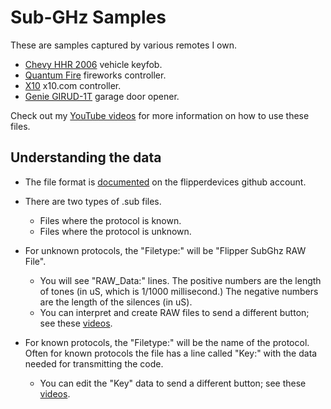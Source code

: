 # Sub-GHz Samples
These are samples captured by various remotes I own.
- [Chevy HHR 2006](./chevy-hhr-2006/README.md) vehicle keyfob.
- [Quantum Fire](./quantum-fire/README.md) fireworks controller.
- [X10](./x10/README.md) x10.com controller.
- [Genie GIRUD-1T](./genie-girud-1t/README.md) garage door opener.

Check out my [YouTube videos](../../youtube/README.md#sub-ghz) for more information on how to use these files.


## Understanding the data
- The file format is [documented](https://flipperdevices.github.io/flipperzero-firmware/md_docs_file_formats__sub_ghz_file_formats.html) on the flipperdevices github account.

- There are two types of .sub files.
  - Files where the protocol is known.
  - Files where the protocol is unknown.

- For unknown protocols, the "Filetype:" will be "Flipper SubGhz RAW File".
  - You will see "RAW_Data:" lines.  The positive numbers are the length of tones (in uS, which is 1/1000 millisecond.)  The negative numbers are the length of the silences (in uS).
  - You can interpret and create RAW files to send a different button; see these [videos](../../youtube/README.md#sub-ghz--hacking-sub-ghz-devices-read-raw).

- For known protocols, the "Filetype:" will be the name of the protocol.  Often for known protocols the file has a line called "Key:" with the data needed for transmitting the code.
  - You can edit the "Key" data to send a different button; see these [videos](../../youtube/README.md#sub-ghz--hacking-sub-ghz-devices-read).
